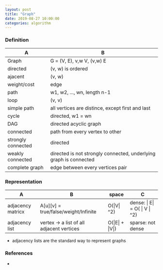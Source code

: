 ```yaml
---
layout: post
title: "Graph"
date: 2019-08-27 10:00:00
categories: algorithm
---
```


### Definition

| A                  | B                                                                 |
| ------------------ | ----------------------------------------------------------------- |
| Graph              | G = (V, E), v,w V, (v,w) E                                        |
| directed           | (v, w) is ordered                                                 |
| ajacent            | (v, w)                                                            |
| weight/cost        | edge                                                              |
| path               | w1, w2, ..., wn, length n-1                                       |
| loop               | (v, v)                                                            |
| simple path        | all vertices are distince, except first and last                  |
| cycle              | directed, w1 = wn                                                 |
| DAG                | directed acyclic graph                                            |
| connected          | path from every vertex to other                                   |
| strongly connected | directed                                                          |
| weakly connected   | directed is not strongly connected, underlying graph is connected |
| complete graph     | edge between every vertices pair                                  |

### Representation

| A                 | B                                         | space            | C                              |
| ----------------- | ----------------------------------------- | ---------------- | ------------------------------ |
| adjacency matricx | A[u][v] = true/false/weight/Infinite      | O(\|V\| ^2)      | dense: \| E\| = O( \| V \| ^2) |
| adjacency list    | vertex -> a list of all adjacent vertices | O(\|E\| + \|V\|) | sparse: not dense              |

- adjacency lists are the standard way to represent graphs

### References

- []()
